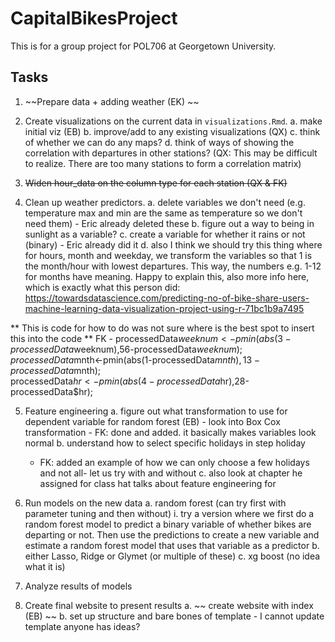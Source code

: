# CapitalBikesProject

This is for a group project for POL706 at Georgetown University.

## Tasks 

1. ~~Prepare data + adding weather (EK) ~~ 

2. Create visualizations on the current data in `visualizations.Rmd`. 
	a. make initial viz (EB)
	b. improve/add to any existing visualizations (QX)
	c. think of whether we can do any maps?
	d. think of ways of showing the correlation with departures in other stations?
	(QX: This may be difficult to realize. There are too many stations to form a correlation matrix)

3. ~~Widen hour_data on the column type for each station (QX & FK)~~ 

4. Clean up weather predictors.
	a. delete variables we don't need (e.g. temperature max and min are the same as temperature so we don't need them) - Eric already deleted these
	b. figure out a way to being in sunlight as a variable?
	c. create a variable for whether it rains or not (binary) - Eric already did it
	d. also I think we should try this thing where for hours, month and weekday, we transform the variables so that 1 is the month/hour with lowest departures. This way, the numbers e.g. 1-12 for months have meaning. Happy to explain this, also more info here, which is exactly what this person did: https://towardsdatascience.com/predicting-no-of-bike-share-users-machine-learning-data-visualization-project-using-r-71bc1b9a7495 
	
**	This is code for how to do was not sure where is the best spot to insert this into the code
**	FK - 
	processedData$weeknum<-pmin(abs(3-processedData$weeknum),56-processedData$weeknum);  
	processedData$mnth<-pmin(abs(1-processedData$mnth),13-processedData$mnth);  
	processedData$hr<-pmin(abs(4-processedData$hr),28-processedData$hr);  

5. Feature engineering 
	a. figure out what transformation to use for dependent variable for random forest (EB) - look into Box Cox transformation
	    - FK: done and added. it basically makes variables look normal
	b. understand how to select specific holidays in step holiday
      - FK: added an example of how we can only choose a few holidays and not all- let us try with and without
  c. also look at chapter he assigned for class hat talks about feature engineering for 

6. Run models on the new data
	a. random forest (can try first with parameter tuning and then without)
		i. try a version where we first do a random forest model to predict a binary variable of whether bikes are departing or not.     Then use the predictions to create a new variable and estimate a random forest model that uses that variable as a predictor
	b. either Lasso, Ridge or Glymet (or multiple of these)
	c. xg boost (no idea what it is)

7. Analyze results of models

8. Create final website to present results
	a.  ~~  create website with index (EB) ~~ 
	b. set up structure and bare bones of template - I cannot update template anyone has ideas?